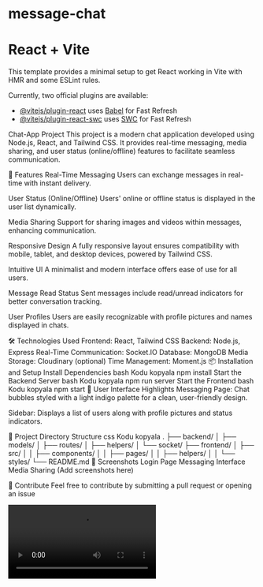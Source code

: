 # message-chat
# React + Vite

This template provides a minimal setup to get React working in Vite with HMR and some ESLint rules.

Currently, two official plugins are available:

- [@vitejs/plugin-react](https://github.com/vitejs/vite-plugin-react/blob/main/packages/plugin-react/README.md) uses [Babel](https://babeljs.io/) for Fast Refresh
- [@vitejs/plugin-react-swc](https://github.com/vitejs/vite-plugin-react-swc) uses [SWC](https://swc.rs/) for Fast Refresh


Chat-App Project
This project is a modern chat application developed using Node.js, React, and Tailwind CSS. It provides real-time messaging, media sharing, and user status (online/offline) features to facilitate seamless communication.

🚀 Features
Real-Time Messaging
Users can exchange messages in real-time with instant delivery.

User Status (Online/Offline)
Users' online or offline status is displayed in the user list dynamically.

Media Sharing
Support for sharing images and videos within messages, enhancing communication.

Responsive Design
A fully responsive layout ensures compatibility with mobile, tablet, and desktop devices, powered by Tailwind CSS.

Intuitive UI
A minimalist and modern interface offers ease of use for all users.

Message Read Status
Sent messages include read/unread indicators for better conversation tracking.

User Profiles
Users are easily recognizable with profile pictures and names displayed in chats.

🛠️ Technologies Used
Frontend: React, Tailwind CSS
Backend: Node.js, Express
Real-Time Communication: Socket.IO
Database: MongoDB
Media Storage: Cloudinary (optional)
Time Management: Moment.js
📦 Installation and Setup
Install Dependencies
bash
Kodu kopyala
npm install
Start the Backend Server
bash
Kodu kopyala
npm run server
Start the Frontend
bash
Kodu kopyala
npm start
🎨 User Interface Highlights
Messaging Page:
Chat bubbles styled with a light indigo palette for a clean, user-friendly design.

Sidebar:
Displays a list of users along with profile pictures and status indicators.

📂 Project Directory Structure
css
Kodu kopyala
.
├── backend/
│   ├── models/
│   ├── routes/
│   ├── helpers/
│   └── socket/
├── frontend/
│   ├── src/
│   │   ├── components/
│   │   ├── pages/
│   │   ├── helpers/
│   │   └── styles/
└── README.md
🌟 Screenshots
Login Page
Messaging Interface
Media Sharing
(Add screenshots here)

🤝 Contribute
Feel free to contribute by submitting a pull request or opening an issue

![Chat Message Example](./client/src/img/chat-messages.mp4)
